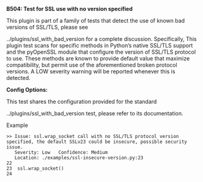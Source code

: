 **B504: Test for SSL use with no version specified**

This plugin is part of a family of tests that detect the use of known
bad versions of SSL/TLS, please see

../plugins/ssl\_with\_bad\_version for a complete discussion.
Specifically, This plugin test scans for specific methods in Python’s
native SSL/TLS support and the pyOpenSSL module that configure the
version of SSL/TLS protocol to use. These methods are known to provide
default value that maximize compatibility, but permit use of the
aforementioned broken protocol versions. A LOW severity warning will be
reported whenever this is detected.

**Config Options:**

This test shares the configuration provided for the standard

../plugins/ssl\_with\_bad\_version test, please refer to its
documentation.

Example  

<!-- -->

    >> Issue: ssl.wrap_socket call with no SSL/TLS protocol version
    specified, the default SSLv23 could be insecure, possible security
    issue.
       Severity: Low   Confidence: Medium
       Location: ./examples/ssl-insecure-version.py:23
    22
    23  ssl.wrap_socket()
    24

